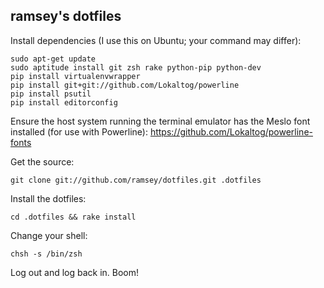 ramsey's dotfiles
-----------------

Install dependencies (I use this on Ubuntu; your command may differ):

```
sudo apt-get update
sudo aptitude install git zsh rake python-pip python-dev
pip install virtualenvwrapper
pip install git+git://github.com/Lokaltog/powerline
pip install psutil
pip install editorconfig
```

Ensure the host system running the terminal emulator has the Meslo font installed
(for use with Powerline): https://github.com/Lokaltog/powerline-fonts

Get the source:

`git clone git://github.com/ramsey/dotfiles.git .dotfiles`

Install the dotfiles:

`cd .dotfiles && rake install`

Change your shell:

`chsh -s /bin/zsh`

Log out and log back in. Boom!
